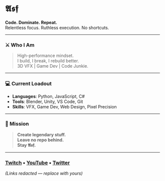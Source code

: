 # 𝕬𝖘𝖋

**Code. Dominate. Repeat.**  
Relentless focus. Ruthless execution. No shortcuts.

---

### ⚔️ Who I Am
> High-performance mindset.  
> I build, I break, I rebuild better.  
> 3D VFX | Game Dev | Code Junkie.

---

### 💻 Current Loadout
- **Languages**: Python, JavaScript, C#
- **Tools**: Blender, Unity, VS Code, Git
- **Skills**: VFX, Game Dev, Web Design, Pixel Precision

---

### 🚀 Mission
> **Create legendary stuff.  
> Leave no repo behind.  
> Stay 𝕬𝖘𝖋.**

---

### [Twitch](https://twitch.tv/) • [YouTube](https://youtube.com/) • [Twitter](https://twitter.com/)  
*(Links redacted — replace with yours)*